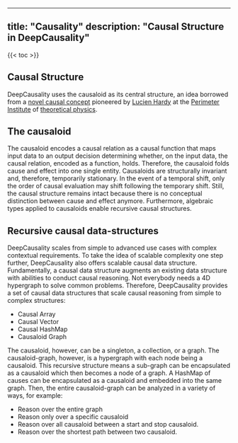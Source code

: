 
---
title: "Causality"
description: "Causal Structure in DeepCausality"
---

{{< toc >}}

## Causal Structure


DeepCausality uses the causaloid as its central structure, an idea
borrowed from a [novel causal concept](https://arxiv.org/abs/gr-qc/0608043) pioneered 
by [Lucien Hardy](https://perimeterinstitute.ca/people/lucien-hardy) at the [Perimeter Institute](https://perimeterinstitute.ca/)
of [theoretical physics](https://perimeterinstitute.ca/why-theoretical-physics).


## The causaloid

The causaloid encodes a causal relation as a causal function that maps input data 
to an output decision determining  whether, on the input data, the causal relation, encoded as a function, holds.
Therefore, the causaloid folds cause and effect into one single entity. Causaloids are structurally invariant and,
therefore, temporarily stationary. In the event of a temporal shift, only the order of causal evaluation may shift
following the temporary shift. Still, the causal structure remains intact because there is no conceptual distinction
between cause and effect anymore. Furthermore, algebraic types applied to causaloids enable recursive causal structures.

## Recursive causal data-structures

DeepCausality scales from simple to advanced use cases with complex contextual requirements. To take the idea of
scalable complexity one step further, DeepCausality also offers scalable causal data structure. Fundamentally, a causal
data structure augments an existing data structure with abilities to conduct causal reasoning. Not everybody needs a 4D
hypergraph to solve common problems. Therefore, DeepCausality provides a set of causal data structures that scale causal
reasoning from simple to complex structures:

* Causal Array
* Causal Vector
* Causal HashMap
* Causaloid Graph

The causaloid, however, can be a singleton, a collection, or a graph. The causaloid-graph, however, is a hypergraph with
each node being a causaloid. This recursive structure means a sub-graph can be encapsulated as a causaloid which then
becomes a node of a graph. A HashMap of causes can be encapsulated as a causaloid and embedded into the same graph.
Then, the entire causaloid-graph can be analyzed in a variety of ways, for example:

* Reason over the entire graph
* Reason only over a specific causaloid
* Reason over all causaloid between a start and stop causaloid.
* Reason over the shortest path between two causaloid.
